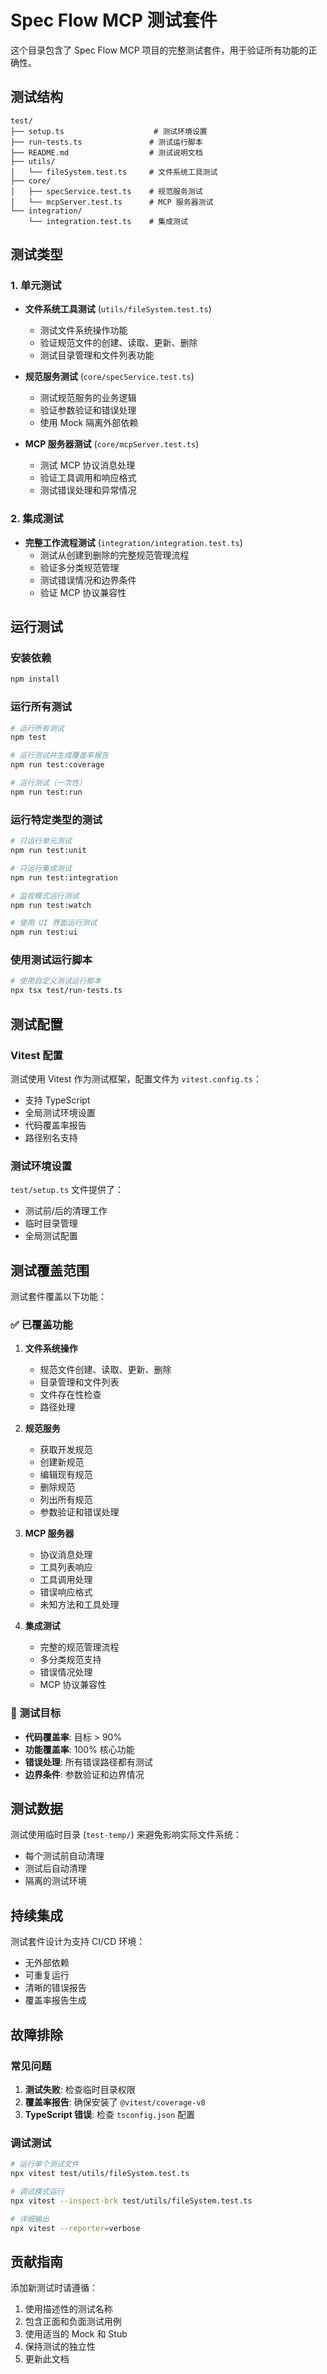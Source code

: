 # Spec Flow MCP 测试套件

这个目录包含了 Spec Flow MCP 项目的完整测试套件，用于验证所有功能的正确性。

## 测试结构

```text
test/
├── setup.ts                    # 测试环境设置
├── run-tests.ts               # 测试运行脚本
├── README.md                  # 测试说明文档
├── utils/
│   └── fileSystem.test.ts     # 文件系统工具测试
├── core/
│   ├── specService.test.ts    # 规范服务测试
│   └── mcpServer.test.ts      # MCP 服务器测试
└── integration/
    └── integration.test.ts    # 集成测试
```

## 测试类型

### 1. 单元测试

- **文件系统工具测试** (`utils/fileSystem.test.ts`)
  - 测试文件系统操作功能
  - 验证规范文件的创建、读取、更新、删除
  - 测试目录管理和文件列表功能

- **规范服务测试** (`core/specService.test.ts`)
  - 测试规范服务的业务逻辑
  - 验证参数验证和错误处理
  - 使用 Mock 隔离外部依赖

- **MCP 服务器测试** (`core/mcpServer.test.ts`)
  - 测试 MCP 协议消息处理
  - 验证工具调用和响应格式
  - 测试错误处理和异常情况

### 2. 集成测试

- **完整工作流程测试** (`integration/integration.test.ts`)
  - 测试从创建到删除的完整规范管理流程
  - 验证多分类规范管理
  - 测试错误情况和边界条件
  - 验证 MCP 协议兼容性

## 运行测试

### 安装依赖

```bash
npm install
```

### 运行所有测试

```bash
# 运行所有测试
npm test

# 运行测试并生成覆盖率报告
npm run test:coverage

# 运行测试（一次性）
npm run test:run
```

### 运行特定类型的测试

```bash
# 只运行单元测试
npm run test:unit

# 只运行集成测试
npm run test:integration

# 监视模式运行测试
npm run test:watch

# 使用 UI 界面运行测试
npm run test:ui
```

### 使用测试运行脚本

```bash
# 使用自定义测试运行脚本
npx tsx test/run-tests.ts
```

## 测试配置

### Vitest 配置

测试使用 Vitest 作为测试框架，配置文件为 `vitest.config.ts`：

- 支持 TypeScript
- 全局测试环境设置
- 代码覆盖率报告
- 路径别名支持

### 测试环境设置

`test/setup.ts` 文件提供了：

- 测试前/后的清理工作
- 临时目录管理
- 全局测试配置

## 测试覆盖范围

测试套件覆盖以下功能：

### ✅ 已覆盖功能

1. **文件系统操作**
   - 规范文件创建、读取、更新、删除
   - 目录管理和文件列表
   - 文件存在性检查
   - 路径处理

2. **规范服务**
   - 获取开发规范
   - 创建新规范
   - 编辑现有规范
   - 删除规范
   - 列出所有规范
   - 参数验证和错误处理

3. **MCP 服务器**
   - 协议消息处理
   - 工具列表响应
   - 工具调用处理
   - 错误响应格式
   - 未知方法和工具处理

4. **集成测试**
   - 完整的规范管理流程
   - 多分类规范支持
   - 错误情况处理
   - MCP 协议兼容性

### 🎯 测试目标

- **代码覆盖率**: 目标 > 90%
- **功能覆盖率**: 100% 核心功能
- **错误处理**: 所有错误路径都有测试
- **边界条件**: 参数验证和边界情况

## 测试数据

测试使用临时目录 (`test-temp/`) 来避免影响实际文件系统：

- 每个测试前自动清理
- 测试后自动清理
- 隔离的测试环境

## 持续集成

测试套件设计为支持 CI/CD 环境：

- 无外部依赖
- 可重复运行
- 清晰的错误报告
- 覆盖率报告生成

## 故障排除

### 常见问题

1. **测试失败**: 检查临时目录权限
2. **覆盖率报告**: 确保安装了 `@vitest/coverage-v8`
3. **TypeScript 错误**: 检查 `tsconfig.json` 配置

### 调试测试

```bash
# 运行单个测试文件
npx vitest test/utils/fileSystem.test.ts

# 调试模式运行
npx vitest --inspect-brk test/utils/fileSystem.test.ts

# 详细输出
npx vitest --reporter=verbose
```

## 贡献指南

添加新测试时请遵循：

1. 使用描述性的测试名称
2. 包含正面和负面测试用例
3. 使用适当的 Mock 和 Stub
4. 保持测试的独立性
5. 更新此文档
